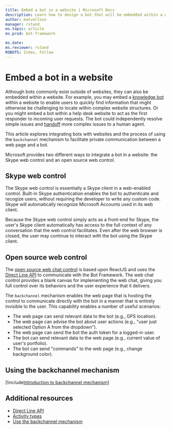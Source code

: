 ```yaml
---
title: Embed a bot in a website | Microsoft Docs
description: Learn how to design a bot that will be embedded within a website.
author: matvelloso
manager: rstand
ms.topic: article
ms.prod: bot-framework

ms.date: 
ms.reviewer: rstand
ROBOTS: Index, Follow
---
```

# Embed a bot in a website

Although bots commonly exist outside of websites, they can also be embedded within a website. 
For example, you may embed a [knowledge bot](~/bot-design-pattern-knowledge-base.md) within a website 
to enable users to quickly find information that might otherwise be challenging to locate within complex website structures. 
Or you might embed a bot within a help desk website to act as the first responder to incoming user requests. 
The bot could independently resolve simple issues and [handoff](~/bot-design-pattern-handoff-human.md) more complex issues to a human agent. 

This article explores integrating bots with websites and 
 the process of using the `backchannel` mechanism to facilitate private communication between a web page and a bot. 

Microsoft provides two different ways to integrate a bot in a website: 
the Skype web control and an open source web control.

## Skype web control

The Skype web control is essentially a Skype client in a web-enabled control. Built-in Skype authentication enables the bot to authenticate and recogize users, without requiring the 
developer to write any custom code. Skype will automatically recognize Microsoft Accounts used in its web client. 

Because the Skype web control simply acts as a front-end for Skype, 
the user's Skype client automatically has access to the full context of any conversation that the web control facilitates. 
Even after the web browser is closed, the user may continue to interact with the bot using the Skype client. 

## Open source web control

The <a href="https://github.com/Microsoft/BotFramework-WebChat" target="_blank">open source web chat control</a> 
is based upon ReactJS and uses the 
[Direct Line API][directLineAPI] 
to communicate with the Bot Framework. The web chat control provides a blank canvas for implementing the web chat, 
giving you full control over its behaviors and the user experience that it delivers. 

The `backchannel` mechanism enables the web page that is hosting the control 
to communicate directly with the bot in a manner that is entirely invisible to the user. 
This capability enables a number of useful scenarios: 

- The web page can send relevant data to the bot (e.g., GPS location).
- The web page can advise the bot about user actions (e.g., "user just selected Option A from the dropdown").
- The web page can send the bot the auth token for a logged-in user.
- The bot can send relevant data to the web page (e.g., current value of user's portfolio).
- The bot can send "commands" to the web page (e.g., change background color).

## Using the backchannel mechanism

[!include[Introduction to backchannel mechanism](~/includes/snippet-backchannel.md)]

## Additional resources

- [Direct Line API][directLineAPI]
- [Activity types](~/dotnet/activities.md)
- [Use the backchannel mechanism](~/nodejs/backchannel.md)

<!--
This article covered ways to integrate bots with websites and 
explored the process of using the `backchannel` mechanism to facilitate private communication between web page and bot. 
For a detailed walk through of how to use the backchannel mechanism with the 
open source web chat control with Node.js, see [Use the backchannel mechanism](~/nodejs/backchannel.md). 
-->

[directLineAPI]: https://docs.botframework.com/en-us/restapi/DirectLine3/#navtitle

